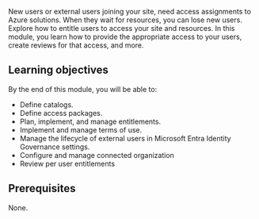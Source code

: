 New users or external users joining your site, need access assignments to Azure solutions. When they wait for resources, you can lose new users. Explore how to entitle users to access your site and resources. In this module, you learn how to provide the appropriate access to your users, create reviews for that access, and more.

## Learning objectives

By the end of this module, you will be able to:

 - Define catalogs.
 - Define access packages.
 - Plan, implement, and manage entitlements.
 - Implement and manage terms of use.
 - Manage the lifecycle of external users in Microsoft Entra Identity Governance settings.
 - Configure and manage connected organization
 - Review per user entitlements

## Prerequisites

None.
